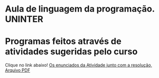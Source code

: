 # Aula de linguagem da programação. UNINTER
# Programas feitos através de atividades sugeridas pelo curso

Clique no link abaixo!
<a href="https://github.com/arnaldorocha/AtividadeUNINTER/blob/main/trabalho%20de%20logica%20de%20programacao%20e%20algoritimos.pdf">Os enunciados da Atividade junto com a resolução, Arquivo PDF </a>

